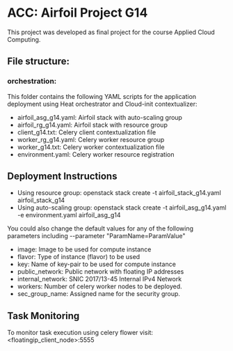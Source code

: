 # ACC: Airfoil Project G14
This project was developed as final project for the course Applied Cloud Computing.

## File structure:

### orchestration:
This folder contains the following YAML scripts for the application deployment using Heat orchestrator and Cloud-init contextualizer:
- airfoil_asg_g14.yaml: Airfoil stack with auto-scaling group
- airfoil_rg_g14.yaml: Airfoil stack with resource group
- client_g14.txt: Celery client contextualization file
- worker_rg_g14.yaml: Celery worker resource group
- worker_g14.txt: Celery worker contextualization file
- environment.yaml: Celery worker resource registration

## Deployment Instructions
- Using resource group: openstack stack create -t airfoil_stack_g14.yaml airfoil_stack_g14
- Using auto-scaling group: openstack stack create -t airfoil_asg_g14.yaml -e environment.yaml airfoil_asg_g14

You could also change the default values for any of the following parameters including --parameter "ParamName=ParamValue"
- image:  Image to be used for compute instance
- flavor: Type of instance (flavor) to be used
- key: Name of key-pair to be used for compute instance
- public_network: Public network with floating IP addresses
- internal_network: SNIC 2017/13-45 Internal IPv4 Network
- workers: Number of celery worker nodes to be deployed.
- sec_group_name: Assigned name for the security group.

## Task Monitoring
To monitor task execution using celery flower visit:
<floatingip_client_node>:5555
